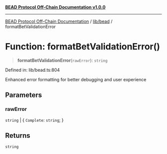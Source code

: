 [**BEAD Protocol Off-Chain Documentation v1.0.0**](../../../README.md)

***

[BEAD Protocol Off-Chain Documentation](../../../modules.md) / [lib/bead](../README.md) / formatBetValidationError

# Function: formatBetValidationError()

> **formatBetValidationError**(`rawError`): `string`

Defined in: lib/bead.ts:804

Enhanced error formatting for better debugging and user experience

## Parameters

### rawError

`string` | \{ `Complete`: `string`; \}

## Returns

`string`
